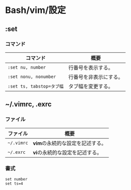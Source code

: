# Bash/vim/設定

## :set

### コマンド

| コマンド                  | 概要                   |
| ------------------------- | ---------------------- |
| `:set nu, number`         | 行番号を表示する。     |
| `:set nonu, nonumber`     | 行番号を非表示にする。 |
| `:set ts, tabstop=タブ幅` | タブ幅を変更する。     |

## ~/.vimrc, .exrc

### ファイル

| ファイル   | 概要                               |
| ---------- | ---------------------------------- |
| `~/.vimrc` | **vim**の永続的な設定を記述する。 |
| `~/.exrc`  | **vi**の永続的な設定を記述する。 |

### 書式

```text
set number
set ts=4
```
